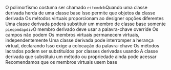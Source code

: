 O polimorfismo costuma ser chamado 
`eitomdcb`Quando uma classe derivada herda de uma classe base
                              Isso permite que objetos da classe derivada
Os métodos virtuais proporcionam ao designer opções diferentes
Uma classe derivada poderá substituir um membro de classe base somente
              `pieqomdapdiv`O membro derivado deve usar a palavra-chave override 
Os campos não podem 
Os membros virtuais permanecem virtuais, independentemente 
Uma classe derivada pode interromper a herança virtual, declarando 
                      Isso exige a colocação da palavra-chave
        Os métodos lacrados podem ser substituídos por classes derivadas usando 
A classe derivada que substituiu um método ou propriedade ainda pode acessar
  Recomendamos que os membros virtuais usem base 